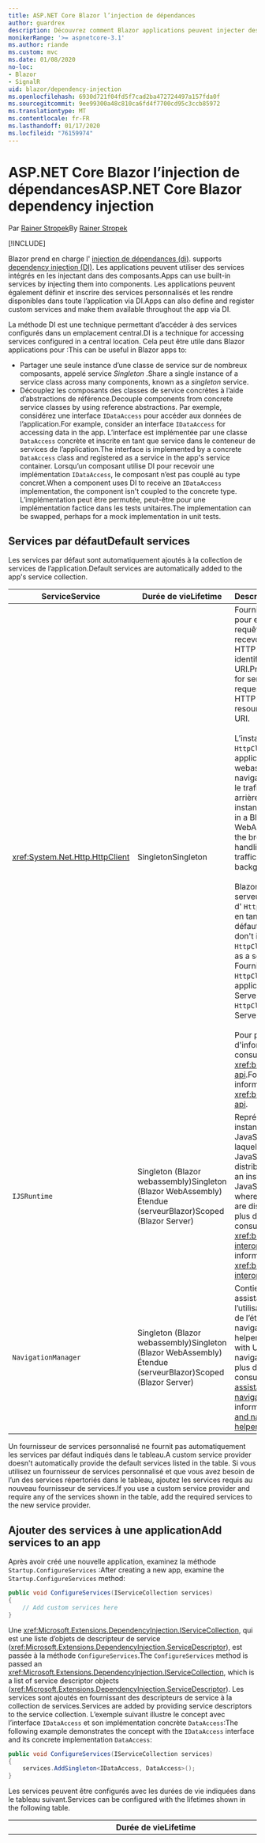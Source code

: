 ```yaml
---
title: ASP.NET Core Blazor l’injection de dépendances
author: guardrex
description: Découvrez comment Blazor applications peuvent injecter des services dans des composants.
monikerRange: '>= aspnetcore-3.1'
ms.author: riande
ms.custom: mvc
ms.date: 01/08/2020
no-loc:
- Blazor
- SignalR
uid: blazor/dependency-injection
ms.openlocfilehash: 6930d721f04fd5f7cad2ba472724497a157fda0f
ms.sourcegitcommit: 9ee99300a48c810ca6fd4f7700cd95c3ccb85972
ms.translationtype: MT
ms.contentlocale: fr-FR
ms.lasthandoff: 01/17/2020
ms.locfileid: "76159974"
---
```

# <a name="aspnet-core-opno-locblazor-dependency-injection"></a><span data-ttu-id="eb287-103">ASP.NET Core Blazor l’injection de dépendances</span><span class="sxs-lookup"><span data-stu-id="eb287-103">ASP.NET Core Blazor dependency injection</span></span>

<span data-ttu-id="eb287-104">Par [Rainer Stropek](https://www.timecockpit.com)</span><span class="sxs-lookup"><span data-stu-id="eb287-104">By [Rainer Stropek](https://www.timecockpit.com)</span></span>

[!INCLUDE[](~/includes/blazorwasm-preview-notice.md)]

Blazor<span data-ttu-id="eb287-105"> prend en charge l' [injection de dépendances (di)](xref:fundamentals/dependency-injection).</span><span class="sxs-lookup"><span data-stu-id="eb287-105"> supports [dependency injection (DI)](xref:fundamentals/dependency-injection).</span></span> <span data-ttu-id="eb287-106">Les applications peuvent utiliser des services intégrés en les injectant dans des composants.</span><span class="sxs-lookup"><span data-stu-id="eb287-106">Apps can use built-in services by injecting them into components.</span></span> <span data-ttu-id="eb287-107">Les applications peuvent également définir et inscrire des services personnalisés et les rendre disponibles dans toute l’application via DI.</span><span class="sxs-lookup"><span data-stu-id="eb287-107">Apps can also define and register custom services and make them available throughout the app via DI.</span></span>

<span data-ttu-id="eb287-108">La méthode DI est une technique permettant d’accéder à des services configurés dans un emplacement central.</span><span class="sxs-lookup"><span data-stu-id="eb287-108">DI is a technique for accessing services configured in a central location.</span></span> <span data-ttu-id="eb287-109">Cela peut être utile dans Blazor applications pour :</span><span class="sxs-lookup"><span data-stu-id="eb287-109">This can be useful in Blazor apps to:</span></span>

* <span data-ttu-id="eb287-110">Partager une seule instance d’une classe de service sur de nombreux composants, appelé service *Singleton* .</span><span class="sxs-lookup"><span data-stu-id="eb287-110">Share a single instance of a service class across many components, known as a *singleton* service.</span></span>
* <span data-ttu-id="eb287-111">Découplez les composants des classes de service concrètes à l’aide d’abstractions de référence.</span><span class="sxs-lookup"><span data-stu-id="eb287-111">Decouple components from concrete service classes by using reference abstractions.</span></span> <span data-ttu-id="eb287-112">Par exemple, considérez une interface `IDataAccess` pour accéder aux données de l’application.</span><span class="sxs-lookup"><span data-stu-id="eb287-112">For example, consider an interface `IDataAccess` for accessing data in the app.</span></span> <span data-ttu-id="eb287-113">L’interface est implémentée par une classe `DataAccess` concrète et inscrite en tant que service dans le conteneur de services de l’application.</span><span class="sxs-lookup"><span data-stu-id="eb287-113">The interface is implemented by a concrete `DataAccess` class and registered as a service in the app's service container.</span></span> <span data-ttu-id="eb287-114">Lorsqu’un composant utilise DI pour recevoir une implémentation `IDataAccess`, le composant n’est pas couplé au type concret.</span><span class="sxs-lookup"><span data-stu-id="eb287-114">When a component uses DI to receive an `IDataAccess` implementation, the component isn't coupled to the concrete type.</span></span> <span data-ttu-id="eb287-115">L’implémentation peut être permutée, peut-être pour une implémentation factice dans les tests unitaires.</span><span class="sxs-lookup"><span data-stu-id="eb287-115">The implementation can be swapped, perhaps for a mock implementation in unit tests.</span></span>

## <a name="default-services"></a><span data-ttu-id="eb287-116">Services par défaut</span><span class="sxs-lookup"><span data-stu-id="eb287-116">Default services</span></span>

<span data-ttu-id="eb287-117">Les services par défaut sont automatiquement ajoutés à la collection de services de l’application.</span><span class="sxs-lookup"><span data-stu-id="eb287-117">Default services are automatically added to the app's service collection.</span></span>

| <span data-ttu-id="eb287-118">Service</span><span class="sxs-lookup"><span data-stu-id="eb287-118">Service</span></span> | <span data-ttu-id="eb287-119">Durée de vie</span><span class="sxs-lookup"><span data-stu-id="eb287-119">Lifetime</span></span> | <span data-ttu-id="eb287-120">Description</span><span class="sxs-lookup"><span data-stu-id="eb287-120">Description</span></span> |
| ------- | -------- | ----------- |
| <xref:System.Net.Http.HttpClient> | <span data-ttu-id="eb287-121">Singleton</span><span class="sxs-lookup"><span data-stu-id="eb287-121">Singleton</span></span> | <span data-ttu-id="eb287-122">Fournit des méthodes pour envoyer des requêtes HTTP et recevoir des réponses HTTP d’une ressource identifiée par un URI.</span><span class="sxs-lookup"><span data-stu-id="eb287-122">Provides methods for sending HTTP requests and receiving HTTP responses from a resource identified by a URI.</span></span><br><br><span data-ttu-id="eb287-123">L’instance de `HttpClient` dans une application Blazor webassembly utilise le navigateur pour gérer le trafic HTTP en arrière-plan.</span><span class="sxs-lookup"><span data-stu-id="eb287-123">The instance of `HttpClient` in a Blazor WebAssembly app uses the browser for handling the HTTP traffic in the background.</span></span><br><br>Blazor<span data-ttu-id="eb287-124"> applications serveur n’incluent pas d' `HttpClient` configuré en tant que service par défaut.</span><span class="sxs-lookup"><span data-stu-id="eb287-124"> Server apps don't include an `HttpClient` configured as a service by default.</span></span> <span data-ttu-id="eb287-125">Fournissez une `HttpClient` à une application Blazor Server.</span><span class="sxs-lookup"><span data-stu-id="eb287-125">Provide an `HttpClient` to a Blazor Server app.</span></span><br><br><span data-ttu-id="eb287-126">Pour plus d'informations, consultez <xref:blazor/call-web-api>.</span><span class="sxs-lookup"><span data-stu-id="eb287-126">For more information, see <xref:blazor/call-web-api>.</span></span> |
| `IJSRuntime` | <span data-ttu-id="eb287-127">Singleton (Blazor webassembly)</span><span class="sxs-lookup"><span data-stu-id="eb287-127">Singleton (Blazor WebAssembly)</span></span><br><span data-ttu-id="eb287-128">Étendue (serveurBlazor)</span><span class="sxs-lookup"><span data-stu-id="eb287-128">Scoped (Blazor Server)</span></span> | <span data-ttu-id="eb287-129">Représente une instance d’un Runtime JavaScript dans laquelle les appels JavaScript sont distribués.</span><span class="sxs-lookup"><span data-stu-id="eb287-129">Represents an instance of a JavaScript runtime where JavaScript calls are dispatched.</span></span> <span data-ttu-id="eb287-130">Pour plus d'informations, consultez <xref:blazor/javascript-interop>.</span><span class="sxs-lookup"><span data-stu-id="eb287-130">For more information, see <xref:blazor/javascript-interop>.</span></span> |
| `NavigationManager` | <span data-ttu-id="eb287-131">Singleton (Blazor webassembly)</span><span class="sxs-lookup"><span data-stu-id="eb287-131">Singleton (Blazor WebAssembly)</span></span><br><span data-ttu-id="eb287-132">Étendue (serveurBlazor)</span><span class="sxs-lookup"><span data-stu-id="eb287-132">Scoped (Blazor Server)</span></span> | <span data-ttu-id="eb287-133">Contient des assistances pour l’utilisation des URI et de l’état de navigation.</span><span class="sxs-lookup"><span data-stu-id="eb287-133">Contains helpers for working with URIs and navigation state.</span></span> <span data-ttu-id="eb287-134">Pour plus d’informations, consultez [URI et assistance de l’état de navigation](xref:blazor/routing#uri-and-navigation-state-helpers).</span><span class="sxs-lookup"><span data-stu-id="eb287-134">For more information, see [URI and navigation state helpers](xref:blazor/routing#uri-and-navigation-state-helpers).</span></span> |

<span data-ttu-id="eb287-135">Un fournisseur de services personnalisé ne fournit pas automatiquement les services par défaut indiqués dans le tableau.</span><span class="sxs-lookup"><span data-stu-id="eb287-135">A custom service provider doesn't automatically provide the default services listed in the table.</span></span> <span data-ttu-id="eb287-136">Si vous utilisez un fournisseur de services personnalisé et que vous avez besoin de l’un des services répertoriés dans le tableau, ajoutez les services requis au nouveau fournisseur de services.</span><span class="sxs-lookup"><span data-stu-id="eb287-136">If you use a custom service provider and require any of the services shown in the table, add the required services to the new service provider.</span></span>

## <a name="add-services-to-an-app"></a><span data-ttu-id="eb287-137">Ajouter des services à une application</span><span class="sxs-lookup"><span data-stu-id="eb287-137">Add services to an app</span></span>

<span data-ttu-id="eb287-138">Après avoir créé une nouvelle application, examinez la méthode `Startup.ConfigureServices` :</span><span class="sxs-lookup"><span data-stu-id="eb287-138">After creating a new app, examine the `Startup.ConfigureServices` method:</span></span>

```csharp
public void ConfigureServices(IServiceCollection services)
{
    // Add custom services here
}
```

<span data-ttu-id="eb287-139">Une <xref:Microsoft.Extensions.DependencyInjection.IServiceCollection>, qui est une liste d’objets de descripteur de service (<xref:Microsoft.Extensions.DependencyInjection.ServiceDescriptor>), est passée à la méthode `ConfigureServices`.</span><span class="sxs-lookup"><span data-stu-id="eb287-139">The `ConfigureServices` method is passed an <xref:Microsoft.Extensions.DependencyInjection.IServiceCollection>, which is a list of service descriptor objects (<xref:Microsoft.Extensions.DependencyInjection.ServiceDescriptor>).</span></span> <span data-ttu-id="eb287-140">Les services sont ajoutés en fournissant des descripteurs de service à la collection de services.</span><span class="sxs-lookup"><span data-stu-id="eb287-140">Services are added by providing service descriptors to the service collection.</span></span> <span data-ttu-id="eb287-141">L’exemple suivant illustre le concept avec l’interface `IDataAccess` et son implémentation concrète `DataAccess`:</span><span class="sxs-lookup"><span data-stu-id="eb287-141">The following example demonstrates the concept with the `IDataAccess` interface and its concrete implementation `DataAccess`:</span></span>

```csharp
public void ConfigureServices(IServiceCollection services)
{
    services.AddSingleton<IDataAccess, DataAccess>();
}
```

<span data-ttu-id="eb287-142">Les services peuvent être configurés avec les durées de vie indiquées dans le tableau suivant.</span><span class="sxs-lookup"><span data-stu-id="eb287-142">Services can be configured with the lifetimes shown in the following table.</span></span>

| <span data-ttu-id="eb287-143">Durée de vie</span><span class="sxs-lookup"><span data-stu-id="eb287-143">Lifetime</span></span> | <span data-ttu-id="eb287-144">Description</span><span class="sxs-lookup"><span data-stu-id="eb287-144">Description</span></span> |
| -------- | ----------- |
| <xref:Microsoft.Extensions.DependencyInjection.ServiceDescriptor.Scoped*> | Blazor<span data-ttu-id="eb287-145"> applications webassembly n’ont pas actuellement de concept d’étendues DI.</span><span class="sxs-lookup"><span data-stu-id="eb287-145"> WebAssembly apps don't currently have a concept of DI scopes.</span></span> <span data-ttu-id="eb287-146">les services inscrits au `Scoped`se comportent comme des services `Singleton`.</span><span class="sxs-lookup"><span data-stu-id="eb287-146">`Scoped`-registered services behave like `Singleton` services.</span></span> <span data-ttu-id="eb287-147">Toutefois, le modèle d’hébergement de serveur Blazor prend en charge la durée de vie `Scoped`.</span><span class="sxs-lookup"><span data-stu-id="eb287-147">However, the Blazor Server hosting model supports the `Scoped` lifetime.</span></span> <span data-ttu-id="eb287-148">Dans les applications Blazor Server, l’inscription d’un service étendu est limitée à la *connexion*.</span><span class="sxs-lookup"><span data-stu-id="eb287-148">In Blazor Server apps, a scoped service registration is scoped to the *connection*.</span></span> <span data-ttu-id="eb287-149">Pour cette raison, il est préférable d’utiliser les services délimités pour les services qui doivent être étendus à l’utilisateur actuel, même si l’objectif actuel est d’exécuter côté client dans le navigateur.</span><span class="sxs-lookup"><span data-stu-id="eb287-149">For this reason, using scoped services is preferred for services that should be scoped to the current user, even if the current intent is to run client-side in the browser.</span></span> |
| <xref:Microsoft.Extensions.DependencyInjection.ServiceDescriptor.Singleton*> | <span data-ttu-id="eb287-150">DI crée une *seule instance* du service.</span><span class="sxs-lookup"><span data-stu-id="eb287-150">DI creates a *single instance* of the service.</span></span> <span data-ttu-id="eb287-151">Tous les composants qui requièrent un service `Singleton` reçoivent une instance du même service.</span><span class="sxs-lookup"><span data-stu-id="eb287-151">All components requiring a `Singleton` service receive an instance of the same service.</span></span> |
| <xref:Microsoft.Extensions.DependencyInjection.ServiceDescriptor.Transient*> | <span data-ttu-id="eb287-152">Chaque fois qu’un composant obtient une instance d’un service `Transient` à partir du conteneur de service, il reçoit une *nouvelle instance* du service.</span><span class="sxs-lookup"><span data-stu-id="eb287-152">Whenever a component obtains an instance of a `Transient` service from the service container, it receives a *new instance* of the service.</span></span> |

<span data-ttu-id="eb287-153">Le système DI est basé sur le système DI dans ASP.NET Core.</span><span class="sxs-lookup"><span data-stu-id="eb287-153">The DI system is based on the DI system in ASP.NET Core.</span></span> <span data-ttu-id="eb287-154">Pour plus d'informations, consultez <xref:fundamentals/dependency-injection>.</span><span class="sxs-lookup"><span data-stu-id="eb287-154">For more information, see <xref:fundamentals/dependency-injection>.</span></span>

## <a name="request-a-service-in-a-component"></a><span data-ttu-id="eb287-155">Demander un service dans un composant</span><span class="sxs-lookup"><span data-stu-id="eb287-155">Request a service in a component</span></span>

<span data-ttu-id="eb287-156">Une fois les services ajoutés à la collection de services, injectez les services dans les composants à l’aide de l' [\@injecter](xref:mvc/views/razor#inject) la directive Razor.</span><span class="sxs-lookup"><span data-stu-id="eb287-156">After services are added to the service collection, inject the services into the components using the [\@inject](xref:mvc/views/razor#inject) Razor directive.</span></span> <span data-ttu-id="eb287-157">`@inject` a deux paramètres :</span><span class="sxs-lookup"><span data-stu-id="eb287-157">`@inject` has two parameters:</span></span>

* <span data-ttu-id="eb287-158">Tapez &ndash; le type du service à injecter.</span><span class="sxs-lookup"><span data-stu-id="eb287-158">Type &ndash; The type of the service to inject.</span></span>
* <span data-ttu-id="eb287-159">Propriété &ndash; le nom de la propriété qui reçoit le service d’application injecté.</span><span class="sxs-lookup"><span data-stu-id="eb287-159">Property &ndash; The name of the property receiving the injected app service.</span></span> <span data-ttu-id="eb287-160">La propriété ne nécessite pas de création manuelle.</span><span class="sxs-lookup"><span data-stu-id="eb287-160">The property doesn't require manual creation.</span></span> <span data-ttu-id="eb287-161">Le compilateur crée la propriété.</span><span class="sxs-lookup"><span data-stu-id="eb287-161">The compiler creates the property.</span></span>

<span data-ttu-id="eb287-162">Pour plus d'informations, consultez <xref:mvc/views/dependency-injection>.</span><span class="sxs-lookup"><span data-stu-id="eb287-162">For more information, see <xref:mvc/views/dependency-injection>.</span></span>

<span data-ttu-id="eb287-163">Utilisez plusieurs instructions `@inject` pour injecter différents services.</span><span class="sxs-lookup"><span data-stu-id="eb287-163">Use multiple `@inject` statements to inject different services.</span></span>

<span data-ttu-id="eb287-164">L'exemple suivant montre comment utiliser `@inject`.</span><span class="sxs-lookup"><span data-stu-id="eb287-164">The following example shows how to use `@inject`.</span></span> <span data-ttu-id="eb287-165">Le service qui implémente `Services.IDataAccess` est injecté dans la `DataRepository`de propriété du composant.</span><span class="sxs-lookup"><span data-stu-id="eb287-165">The service implementing `Services.IDataAccess` is injected into the component's property `DataRepository`.</span></span> <span data-ttu-id="eb287-166">Notez que le code utilise uniquement l’abstraction `IDataAccess` :</span><span class="sxs-lookup"><span data-stu-id="eb287-166">Note how the code is only using the `IDataAccess` abstraction:</span></span>

[!code-razor[](dependency-injection/samples_snapshot/3.x/CustomerList.razor?highlight=2-3,23)]

<span data-ttu-id="eb287-167">En interne, la propriété générée (`DataRepository`) utilise l’attribut `InjectAttribute`.</span><span class="sxs-lookup"><span data-stu-id="eb287-167">Internally, the generated property (`DataRepository`) uses the `InjectAttribute` attribute.</span></span> <span data-ttu-id="eb287-168">En règle générale, cet attribut n’est pas utilisé directement.</span><span class="sxs-lookup"><span data-stu-id="eb287-168">Typically, this attribute isn't used directly.</span></span> <span data-ttu-id="eb287-169">Si une classe de base est requise pour les composants et les propriétés injectées sont également requises pour la classe de base, ajoutez manuellement l' `InjectAttribute`:</span><span class="sxs-lookup"><span data-stu-id="eb287-169">If a base class is required for components and injected properties are also required for the base class, manually add the `InjectAttribute`:</span></span>

```csharp
public class ComponentBase : IComponent
{
    // DI works even if using the InjectAttribute in a component's base class.
    [Inject]
    protected IDataAccess DataRepository { get; set; }
    ...
}
```

<span data-ttu-id="eb287-170">Dans les composants dérivés de la classe de base, la directive `@inject` n’est pas obligatoire.</span><span class="sxs-lookup"><span data-stu-id="eb287-170">In components derived from the base class, the `@inject` directive isn't required.</span></span> <span data-ttu-id="eb287-171">Le `InjectAttribute` de la classe de base est suffisant :</span><span class="sxs-lookup"><span data-stu-id="eb287-171">The `InjectAttribute` of the base class is sufficient:</span></span>

```razor
@page "/demo"
@inherits ComponentBase

<h1>Demo Component</h1>
```

## <a name="use-di-in-services"></a><span data-ttu-id="eb287-172">Utiliser DI dans les services</span><span class="sxs-lookup"><span data-stu-id="eb287-172">Use DI in services</span></span>

<span data-ttu-id="eb287-173">Les services complexes peuvent nécessiter des services supplémentaires.</span><span class="sxs-lookup"><span data-stu-id="eb287-173">Complex services might require additional services.</span></span> <span data-ttu-id="eb287-174">Dans l’exemple précédent, `DataAccess` peut nécessiter le service `HttpClient` par défaut.</span><span class="sxs-lookup"><span data-stu-id="eb287-174">In the prior example, `DataAccess` might require the `HttpClient` default service.</span></span> <span data-ttu-id="eb287-175">`@inject` (ou le `InjectAttribute`) ne peut pas être utilisé dans les services.</span><span class="sxs-lookup"><span data-stu-id="eb287-175">`@inject` (or the `InjectAttribute`) isn't available for use in services.</span></span> <span data-ttu-id="eb287-176">L' *injection de constructeur* doit être utilisée à la place.</span><span class="sxs-lookup"><span data-stu-id="eb287-176">*Constructor injection* must be used instead.</span></span> <span data-ttu-id="eb287-177">Les services requis sont ajoutés en ajoutant des paramètres au constructeur du service.</span><span class="sxs-lookup"><span data-stu-id="eb287-177">Required services are added by adding parameters to the service's constructor.</span></span> <span data-ttu-id="eb287-178">Lorsque DI crée le service, il reconnaît les services dont il a besoin dans le constructeur et les fournit en conséquence.</span><span class="sxs-lookup"><span data-stu-id="eb287-178">When DI creates the service, it recognizes the services it requires in the constructor and provides them accordingly.</span></span>

```csharp
public class DataAccess : IDataAccess
{
    // The constructor receives an HttpClient via dependency
    // injection. HttpClient is a default service.
    public DataAccess(HttpClient client)
    {
        ...
    }
}
```

<span data-ttu-id="eb287-179">Conditions préalables pour l’injection de constructeur :</span><span class="sxs-lookup"><span data-stu-id="eb287-179">Prerequisites for constructor injection:</span></span>

* <span data-ttu-id="eb287-180">Un constructeur doit exister dont les arguments peuvent tous être remplis par DI.</span><span class="sxs-lookup"><span data-stu-id="eb287-180">One constructor must exist whose arguments can all be fulfilled by DI.</span></span> <span data-ttu-id="eb287-181">Les paramètres supplémentaires non couverts par DI sont autorisés s’ils spécifient des valeurs par défaut.</span><span class="sxs-lookup"><span data-stu-id="eb287-181">Additional parameters not covered by DI are allowed if they specify default values.</span></span>
* <span data-ttu-id="eb287-182">Le constructeur applicable doit être *public*.</span><span class="sxs-lookup"><span data-stu-id="eb287-182">The applicable constructor must be *public*.</span></span>
* <span data-ttu-id="eb287-183">Un constructeur applicable doit exister.</span><span class="sxs-lookup"><span data-stu-id="eb287-183">One applicable constructor must exist.</span></span> <span data-ttu-id="eb287-184">En cas d’ambiguïté, DI lève une exception.</span><span class="sxs-lookup"><span data-stu-id="eb287-184">In case of an ambiguity, DI throws an exception.</span></span>

## <a name="utility-base-component-classes-to-manage-a-di-scope"></a><span data-ttu-id="eb287-185">Classes de composants de base de l’utilitaire pour gérer une étendue DI</span><span class="sxs-lookup"><span data-stu-id="eb287-185">Utility base component classes to manage a DI scope</span></span>

<span data-ttu-id="eb287-186">Dans ASP.NET Core applications, les services délimités sont généralement étendus à la requête actuelle.</span><span class="sxs-lookup"><span data-stu-id="eb287-186">In ASP.NET Core apps, scoped services are typically scoped to the current request.</span></span> <span data-ttu-id="eb287-187">Une fois la demande terminée, tous les services délimités ou temporaires sont supprimés par le système DI.</span><span class="sxs-lookup"><span data-stu-id="eb287-187">After the request completes, any scoped or transient services are disposed by the DI system.</span></span> <span data-ttu-id="eb287-188">Dans les applications Blazor Server, l’étendue de la demande est limitée à la durée de la connexion client, ce qui peut entraîner des services transitoires et de portée de vie bien plus longs que prévu.</span><span class="sxs-lookup"><span data-stu-id="eb287-188">In Blazor Server apps, the request scope lasts for the duration of the client connection, which can result in transient and scoped services living much longer than expected.</span></span>

<span data-ttu-id="eb287-189">Pour étendre les services à la durée de vie d’un composant, peut utiliser les classes de base `OwningComponentBase` et `OwningComponentBase<TService>`.</span><span class="sxs-lookup"><span data-stu-id="eb287-189">To scope services to the lifetime of a component, can use the `OwningComponentBase` and `OwningComponentBase<TService>` base classes.</span></span> <span data-ttu-id="eb287-190">Ces classes de base exposent une propriété `ScopedServices` de type `IServiceProvider` qui résolvent les services dont la portée est limitée à la durée de vie du composant.</span><span class="sxs-lookup"><span data-stu-id="eb287-190">These base classes expose a `ScopedServices` property of type `IServiceProvider` that resolve services that are scoped to the lifetime of the component.</span></span> <span data-ttu-id="eb287-191">Pour créer un composant qui hérite d’une classe de base dans Razor, utilisez la directive `@inherits`.</span><span class="sxs-lookup"><span data-stu-id="eb287-191">To author a component that inherits from a base class in Razor, use the `@inherits` directive.</span></span>

```razor
@page "/users"
@attribute [Authorize]
@inherits OwningComponentBase<Data.ApplicationDbContext>

<h1>Users (@Service.Users.Count())</h1>
<ul>
    @foreach (var user in Service.Users)
    {
        <li>@user.UserName</li>
    }
</ul>
```

> [!NOTE]
> <span data-ttu-id="eb287-192">Les services injectés dans le composant à l’aide de `@inject` ou le `InjectAttribute` ne sont pas créés dans l’étendue du composant et sont liés à l’étendue de la demande.</span><span class="sxs-lookup"><span data-stu-id="eb287-192">Services injected into the component using `@inject` or the `InjectAttribute` aren't created in the component's scope and are tied to the request scope.</span></span>

## <a name="additional-resources"></a><span data-ttu-id="eb287-193">Ressources supplémentaires</span><span class="sxs-lookup"><span data-stu-id="eb287-193">Additional resources</span></span>

* <xref:fundamentals/dependency-injection>
* <xref:mvc/views/dependency-injection>
